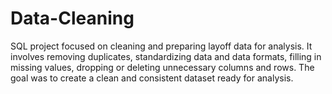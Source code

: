 # Data-Cleaning
SQL project focused on cleaning and preparing layoff data for analysis. It involves removing duplicates, standardizing data and data formats, filling in missing values, dropping or deleting unnecessary columns and rows. The goal was to create a clean and consistent dataset ready for analysis.
